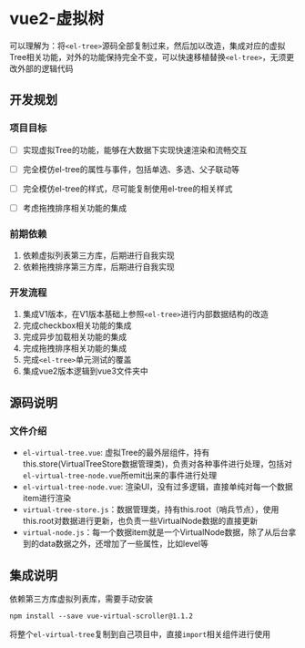 # vue2-虚拟树

可以理解为：将`<el-tree>`源码全部复制过来，然后加以改造，集成对应的虚拟Tree相关功能，对外的功能保持完全不变，可以快速移植替换`<el-tree>`，无须更改外部的逻辑代码

## 开发规划
### 项目目标
- [ ] 实现虚拟Tree的功能，能够在大数据下实现快速渲染和流畅交互

- [ ] 完全模仿el-tree的属性与事件，包括单选、多选、父子联动等

- [ ] 完全模仿el-tree的样式，尽可能复制使用el-tree的相关样式

- [ ] 考虑拖拽排序相关功能的集成

### 前期依赖
1. 依赖虚拟列表第三方库，后期进行自我实现
2. 依赖拖拽排序第三方库，后期进行自我实现


### 开发流程

1. 集成V1版本，在V1版本基础上参照`<el-tree>`进行内部数据结构的改造
2. 完成checkbox相关功能的集成
3. 完成异步加载相关功能的集成
4. 完成拖拽排序相关功能的集成
5. 完成`<el-tree>`单元测试的覆盖 
6. 集成vue2版本逻辑到vue3文件夹中


## 源码说明

### 文件介绍
- `el-virtual-tree.vue`: 虚拟Tree的最外层组件，持有this.store(VirtualTreeStore数据管理类)，负责对各种事件进行处理，包括对`el-virtual-tree-node.vue`所emit出来的事件进行处理
- `el-virtual-tree-node.vue`: 渲染UI，没有过多逻辑，直接单纯对每一个数据item进行渲染
- `virtual-tree-store.js`：数据管理类，持有this.root（哨兵节点），使用this.root对数据进行更新，也负责一些VirtualNode数据的直接更新
- `virtual-node.js`：每一个数据item就是一个VirtualNode数据，除了从后台拿到的data数据之外，还增加了一些属性，比如level等


## 集成说明

依赖第三方库虚拟列表库，需要手动安装

```shell
npm install --save vue-virtual-scroller@1.1.2
```



将整个`el-virtual-tree`复制到自己项目中，直接`import`相关组件进行使用